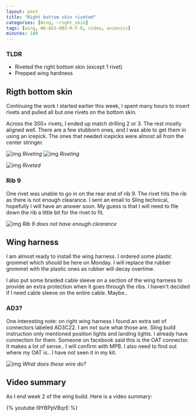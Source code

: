 ```yaml
---
layout: post
title: "Right bottom skin riveted"
categories: [Wing, ~right_skin]
tags: [wing, WG-ASS-003-R-F-0, video, avionics]
minutes: 180
---
```


### TLDR

- Riveted the right bottom skin (except 1 rivet)
- Prepped wing hardness

## Rigth bottom skin

Continuing the work I started earlier this week, I spent many hours to insert rivets and pulled all but one rivets on the bottom skin.

Across the 300+ rivets, I ended up match drilling 2 or 3. The rest mostly aligned well. There are a few stubborn ones, and I was able to get them in using an icepick. The ones that needed icepicks were almost all from the center stringer.

![img](https://lh3.googleusercontent.com/pw/AP1GczMJaCYgr_L60XukOn8IddYzZFAUYFWq3j6JEu4FRP0pL8m0XTSwQaW0IYu6TEHFmbvv0519SiQdwJBVCxk7X3YBSkjivbypsdL3RMuw_qACP-pdNRLJSlt-pDQUZQrDgRRjE-OMbn1sfvDQmDpOmJmHSg=w2166-h2888-s-no-gm?authuser=0)
_Riveting_
![img](https://lh3.googleusercontent.com/pw/AP1GczNkMDcunS-F9YT0jI-WjbufhMSnSJLPZ37m2OzkLHIfWi1vLCd3GtkFZf58skgieFPmQ0rHtvxZgtgI0KKG0rNUfzgVfKvZp_0HDEFT7ht1oV8PQ_dm_NMFCiTi1yhIC-ehLqAClHOdK0i2cYdMtMyRbw=w2054-h2738-s-no-gm?authuser=0)
_Riveting_

![img](https://lh3.googleusercontent.com/pw/AP1GczPKC4-34TAY0GMqhvHgYuGyCygzTBpYm5uVoZFCEZfr-L7l9MW5y91q0bOCfALrgzfnVTCW5p576bcy1IYdKkn76rs0A7NbvIvE-Kdj4-mAdNh3bwouA9DlRxs4zCc8XTYJhDZooHNxQSxi9pO6SC9NUA=w2166-h2888-s-no-gm?authuser=0)
_Riveted_

### Rib 9

One rivet was unable to go in on the rear end of rib 9. The rivet hits the rib as there is not enough clearance. I sent an email to Sling technical, hopefully I will have an answer soon. My guess is that I will need to file down the rib a little bit for the rivet to fit.

![img](https://lh3.googleusercontent.com/pw/AP1GczN5yKd-DQ-_HdmbGP7kwGPbT76qmM4bblwjkZMF3ZnbeUC80IwMBEy6GplTEcOJT5zQ-9GX0luwMrQhUeKYdR97nT9tFjUXN4mC_V4DVwBL84TNi4D-CbJbW8gQk77BNjd9LshApc_RfBgu4Id8s8clOw=w1080-h1440-s-no-gm?authuser=0)
_Rib 9 does not have enough clearance_

## Wing harness

I am almost ready to install the wing harness. I ordered some plastic grommet which should be here on Monday. I will replace the rubber grommet with the plastic ones as rubber will decay overtime.

I also put some braided cable sleeve on a section of the wing harness to provide an extra protection when it goes through the ribs. I haven't decided if I need cable sleeve on the entire cable. Maybe..

### AD3?

One interesting note: on right wing harness I found an extra set of connectors labeled AD3C22. I am not sure what those are. Sling build instruction only mentioned position lights and landing lights. I already have connection for them. Someone on facebook said this is the OAT connector. It makes a lot of sense.. I will confirm with MPB. I also need to find out where my OAT is.. I have not seen it in my kit.

![img](https://lh3.googleusercontent.com/pw/AP1GczPsYJNpxmBn1nWq06eT5QZ3kO4HVfZu2HJYssnxaSK3437BOr7oGCYdv1ZvP_Nm1WtYeWm86s5NwCouf_DV1hmkQEmx52tUy_qaquxh34FHmv30ZKfy4OKgjvce-yJdD1QwxPr2EtDrRQK5kQM_ypxggQ=w2774-h2080-s-no-gm?authuser=0)
_What does these wire do?_

## Video summary

As I end week 2 of the wing build. Here is a video summary:

{% youtube l9YBPpVBqrE %}

